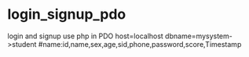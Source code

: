 # login_signup_pdo
login and signup
use php in PDO
host=localhost
dbname=mysystem->student
#name:id,name,sex,age,sid,phone,password,score,Timestamp
